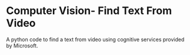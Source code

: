 # Computer Vision- Find Text From Video

A python code to find a text from video using cognitive services provided by Microsoft.

